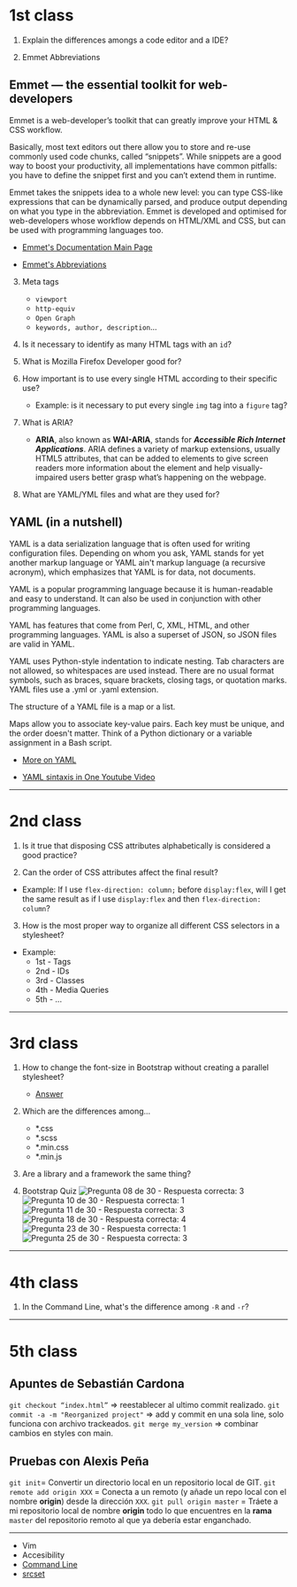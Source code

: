 # 1st class

1. Explain the differences amongs a code editor and a IDE?

2. Emmet Abbreviations

## Emmet — the essential toolkit for web-developers

Emmet is a web-developer’s toolkit that can greatly improve your HTML & CSS workflow.

Basically, most text editors out there allow you to store and re-use commonly used code chunks, called “snippets”. While snippets are a good way to boost your productivity, all implementations have common pitfalls: you have to define the snippet first and you can’t extend them in runtime.

Emmet takes the snippets idea to a whole new level: you can type CSS-like expressions that can be dynamically parsed, and produce output depending on what you type in the abbreviation. Emmet is developed and optimised for web-developers whose workflow depends on HTML/XML and CSS, but can be used with programming languages too.

-   [Emmet's Documentation Main Page](https://docs.emmet.io/)

-   [Emmet's Abbreviations](https://docs.emmet.io/abbreviations/)

3. Meta tags

    - `viewport`
    - `http-equiv`
    - `Open Graph`
    - `keywords, author, description`...

4. Is it necessary to identify as many HTML tags with an `id`?

5. What is Mozilla Firefox Developer good for?

6. How important is to use every single HTML according to their specific use?

    - Example: is it necessary to put every single `img` tag into a `figure` tag?

7. What is ARIA?

    - **ARIA**, also known as **WAI-ARIA**, stands for **_Accessible Rich Internet Applications_**. ARIA defines a variety of markup extensions, usually HTML5 attributes, that can be added to elements to give screen readers more information about the element and help visually-impaired users better grasp what’s happening on the webpage.

8. What are YAML/YML files and what are they used for?

## YAML (in a nutshell)

YAML is a data serialization language that is often used for writing configuration files. Depending on whom you ask, YAML stands for yet another markup language or YAML ain't markup language (a recursive acronym), which emphasizes that YAML is for data, not documents.

YAML is a popular programming language because it is human-readable and easy to understand. It can also be used in conjunction with other programming languages.

YAML has features that come from Perl, C, XML, HTML, and other programming languages. YAML is also a superset of JSON, so JSON files are valid in YAML.

YAML uses Python-style indentation to indicate nesting. Tab characters are not allowed, so whitespaces are used instead. There are no usual format symbols, such as braces, square brackets, closing tags, or quotation marks. YAML files use a .yml or .yaml extension.

The structure of a YAML file is a map or a list.

Maps allow you to associate key-value pairs. Each key must be unique, and the order doesn't matter. Think of a Python dictionary or a variable assignment in a Bash script.

-   [More on YAML](https://www.redhat.com/en/topics/automation/what-is-yaml)

-   [YAML sintaxis in One Youtube Video](https://www.youtube.com/watch?v=cdLNKUoMc6c)

---

# 2nd class

1. Is it true that disposing CSS attributes alphabetically is considered a good practice?

2. Can the order of CSS attributes affect the final result?

-   Example: If I use `flex-direction: column;` before `display:flex`, will I get the same result as if I use `display:flex` and then `flex-direction: column`?

3. How is the most proper way to organize all different CSS selectors in a stylesheet?

-   Example:
    -   1st - Tags
    -   2nd - IDs
    -   3rd - Classes
    -   4th - Media Queries
    -   5th - ...

---

# 3rd class

1. How to change the font-size in Bootstrap without creating a parallel stylesheet?

    - [Answer](https://getbootstrap.com/docs/5.0/utilities/text/)

2. Which are the differences among...

    - \*.css
    - \*.scss
    - \*.min.css
    - \*.min.js

3. Are a library and a framework the same thing?

4. Bootstrap Quiz
   ![Pregunta 08 de 30 - Respuesta correcta: 3](<./img/bootstrap-questions/BS-08-30(3).png>)
   ![Pregunta 10 de 30 - Respuesta correcta: 1](<./img/bootstrap-questions/BS-10-30(1).png>)
   ![Pregunta 11 de 30 - Respuesta correcta: 3](<./img/bootstrap-questions/BS-11-30(3).png>)
   ![Pregunta 18 de 30 - Respuesta correcta: 4](<./img/bootstrap-questions/BS-18-30(4).png>)
   ![Pregunta 23 de 30 - Respuesta correcta: 1](<./img/bootstrap-questions/BS-23-30(1).png>)
   ![Pregunta 25 de 30 - Respuesta correcta: 3](<./img/bootstrap-questions/BS-25-30(3).png>)

---

# 4th class

1. In the Command Line, what's the difference among `-R` and `-r`?

---

# 5th class

## Apuntes de Sebastián Cardona

`git checkout “index.html”` => reestablecer al ultimo commit realizado.
`git commit -a -m "Reorganized project"` => add y commit en una sola line, solo funciona con archivo trackeados.
`git merge my_version` => combinar cambios en styles con main.

## Pruebas con Alexis Peña

`git init`= Convertir un directorio local en un repositorio local de GIT.
`git remote add origin XXX` = Conecta a un remoto (y añade un repo local con el nombre **origin**) desde la dirección `XXX`.
`git pull origin master` = Tráete a mi repositorio local de nombre **origin** todo lo que encuentres en la **rama** `master` del repositorio remoto al que ya debería estar enganchado.

---

-   Vim
-   Accesibility
-   [Command Line](https://cmdchallenge.com/)
-   [srcset](https://cssworkout.guide/2019/07/03/exercise-4-adjusting-image-screen-resolution-with-srcset/)
